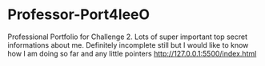 # Professor-Port4leeO
Professional Portfolio for Challenge 2. Lots of super important top secret informations about me. Definitely incomplete still but I would like to know how I am doing so far and any little pointers
http://127.0.0.1:5500/index.html 